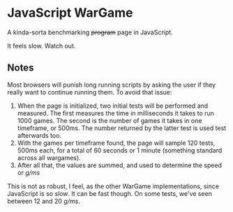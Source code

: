 JavaScript WarGame
===================

A kinda-sorta benchmarking ~~program~~ page in JavaScript.

It feels slow. Watch out.

Notes
-----
Most browsers will punish long running scripts by asking the user if they really want to continue running them. To avoid that issue:

1. When the page is initialized, two initial tests will be performed and measured. The first measures the time in milliseconds it takes to run 1000 games. The second is the number of games it takes in one timeframe, or 500ms. The number returned by the latter test is used test afterwards too.
2. With the games per timeframe found, the page will sample 120 tests, 500ms each, for a total of 60 seconds or 1 minute (something standard across all wargames).
3. After all that, the values are summed, and used to determine the speed or *g/ms*

This is not as robust, I feel, as the other WarGame implementations, since JavaScript is so *slow*. It can be fast though. On some tests, we've seen between 12 and 20 *g/ms*.
